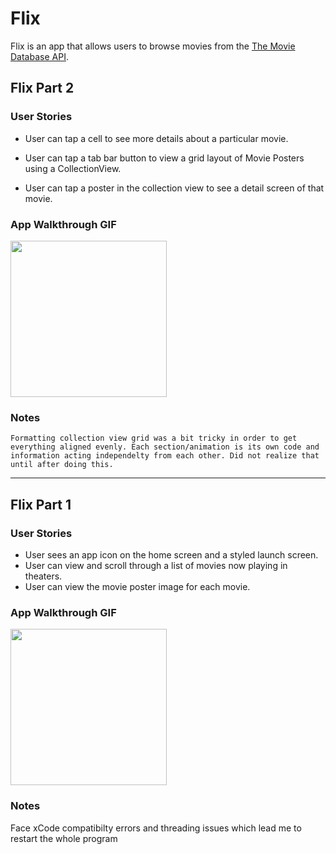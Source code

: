# Flix

Flix is an app that allows users to browse movies from the [The Movie Database API](http://docs.themoviedb.apiary.io/#).

## Flix Part 2

### User Stories

- User can tap a cell to see more details about a particular movie.
- User can tap a tab bar button to view a grid layout of Movie Posters using a CollectionView.

- User can tap a poster in the collection view to see a detail screen of that movie.
<!-- - [ ] (2pts) In the detail view, when the user taps the poster, a new screen is presented modally where they can view the trailer. -->

### App Walkthrough GIF
<img src="http://g.recordit.co/3rhZxfeHyj.gif" width=250><br>

### Notes

    Formatting collection view grid was a bit tricky in order to get everything aligned evenly. Each section/animation is its own code and information acting independelty from each other. Did not realize that until after doing this. 

---

## Flix Part 1

### User Stories
- User sees an app icon on the home screen and a styled launch screen.
- User can view and scroll through a list of movies now playing in theaters.
- User can view the movie poster image for each movie.

<!--#### BONUS-->
<!--- [ ] (2pt) User can view the app on various device sizes and orientations.-->
<!--- [ ] (1pt) Run your app on a real device.-->

### App Walkthrough GIF
<img src="http://g.recordit.co/wuyHU8aL9p.gif" width=250><br>

### Notes

Face xCode compatibilty errors and threading issues which lead me to restart the whole program 
